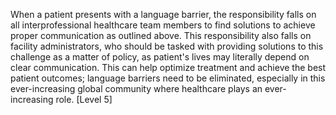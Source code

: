 When a patient presents with a language barrier, the responsibility falls on all interprofessional healthcare team members to find solutions to achieve proper communication as outlined above. This responsibility also falls on facility administrators, who should be tasked with providing solutions to this challenge as a matter of policy, as patient's lives may literally depend on clear communication. This can help optimize treatment and achieve the best patient outcomes; language barriers need to be eliminated, especially in this ever-increasing global community where healthcare plays an ever-increasing role. [Level 5]